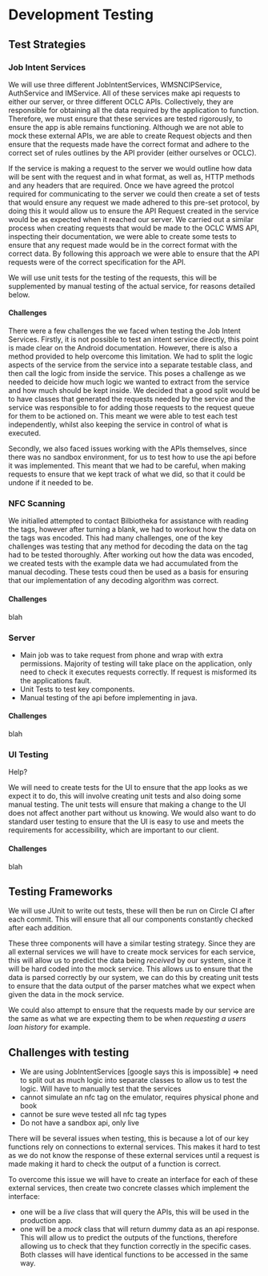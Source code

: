 
# Development Testing

## Test Strategies



### Job Intent Services

We will use three different JobIntentServices, WMSNCIPService, AuthService and IMService. All of these services make api requests to either our server, or three different OCLC APIs. Collectively, they are responsible for obtaining all the data required by the application to function. Therefore, we must ensure that these services are tested rigorously, to ensure the app is able remains functioning. Although we are not able to mock these external APIs, we are able to create Request objects and then ensure that the requests made have the correct format and adhere to the correct set of rules outlines by the API provider (either ourselves or OCLC).

If the service is making a request to the server we would outline how data will be sent with the request and in what format, as well as, HTTP methods and any headers that are required. Once we have agreed the protcol required for communicating to the server we could then create a set of tests that would ensure any request we made adhered to this pre-set protocol, by doing this it would allow us to ensure the API Request created in the service would be as expected when it reached our server. We carried out a similar process when creating requests that would be made to the OCLC WMS API, inspecting their documentation, we were able to create some tests to ensure that any request made would be in the correct format with the correct data. By following this approach we were able to ensure that the API requests were of the correct specification for the API.

We will use unit tests for the testing of the requests, this will be supplemented by manual testing of the actual service, for reasons detailed below.

#### Challenges

There were a few challenges the we faced when testing the Job Intent Services. Firstly, it is not possible to test an intent service directly, this point is made clear on the Android documentation. However, there is also a method provided to help overcome this limitation. We had to split the logic aspects of the service from the service into a separate testable class, and then call the logic from inside the service. This poses a challenge as we needed to deicide how much logic we wanted to extract from the service and how much should be kept inside. We decided that a good split would be to have classes that generated the requests needed by the service and the service was responsible to for adding those requests to the request queue for them to be actioned on. This meant we were able to test each test independently, whilst also keeping the service in control of what is executed. 

Secondly, we also faced issues working with the APIs themselves, since there was no sandbox environment, for us to test how to use the api before it was implemented. This meant that we had to be careful, when making requests to ensure that we kept track of what we did, so that it could be undone if it needed to be.


### NFC Scanning

We initialled attempted to contact Bilbiotheka for assistance with reading the tags, however after turning a blank, we had to workout how the data on the tags was encoded. This had many challenges, one of the key challenges was testing that any method for decoding the data on the tag had to be tested thoroughly. After working out how the data was encoded, we created tests with the example data we had accumulated from the manual decoding. These tests coud then be used as a basis for ensuring that our implementation of any decoding algorithm was correct.

#### Challenges
blah





### Server
- Main job was to take request from phone and wrap with extra permissions. Majority of testing will take place on the application, only need to check it executes requests correctly. If request is misformed its the applications fault.
- Unit Tests to test key components.
- Manual testing of the api before implementing in java.

#### Challenges
blah

### UI Testing
Help?

We will need to create tests for the UI to ensure that the app looks as we expect it to do, this will involve creating unit tests and also doing some manual testing. The unit tests will ensure that making a change to the UI does not affect another part without us knowing. We would also want to do standard user testing to ensure that the UI is easy to use and meets the requirements for accessibility, which are important to our client.

#### Challenges
blah




## Testing Frameworks



We will use JUnit to write out tests, these will then be run on Circle CI after each commit. This will ensure that all our components constantly checked after each addition.



These three components will have a similar testing strategy. Since they are all external services we will have to create mock services for each service, this will allow us to predict the data being *received* by our system, since it will be hard coded into the mock service. This allows us to ensure that the data is parsed correctly by our system, we can do this by creating unit tests to ensure that the data output of the parser matches what we expect when given the data in the mock service.

We could also attempt to ensure that the requests made by our service are the same as what we are expecting them to be when *requesting a users loan history* for example.

## Challenges with testing

- We are using JobIntentServices [google says this is impossible] => need to split out as much logic into separate classes to allow us to test the logic. Will have to manually test that the services
- cannot simulate an nfc tag on the emulator, requires physical phone and book
- cannot be sure weve tested all nfc tag types
- Do not have a sandbox api, only live


There will be several issues when testing, this is because a lot of our key functions rely on connections to external services. This makes it hard to test as we do not know the response of these external services until a request is made making it hard to check the output of a function is correct. 

To overcome this issue we will have to create an interface for each of these external services, then create two concrete classes which implement the interface:
- one will be a *live* class that will query the APIs, this will be used in the production app.
- one will be a *mock* class that will return dummy data as an api response. This will allow us to predict the outputs of the functions, therefore allowing us to check that they function correctly in the specific cases. Both classes will have identical functions to be accessed in the same way.
